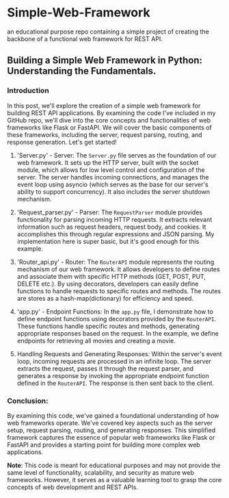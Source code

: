 # Simple-Web-Framework
an educational purpose repo containing a simple project of creating the backbone of a functional web framework for REST API.

## Building a Simple Web Framework in Python: Understanding the Fundamentals.

### Introduction
In this post, we'll explore the creation of a simple web framework for building REST API applications. By examining the code I've included in my GitHub repo, we'll dive into the core concepts and functionalities of web frameworks like Flask or FastAPI. We will cover the basic components of these frameworks, including the server, request parsing, routing, and response generation. Let's get started!

1) 'Server.py' - Server:
The `Server.py` file serves as the foundation of our web framework. It sets up the HTTP server, built with the socket module, which allows for low level control and configuration of the server. The server handles incoming connections, and manages the event loop using asyncio (which serves as the base for our server's ability to support concurrency). It also includes the server shutdown mechanism.

2) 'Request_parser.py' - Parser:
The `RequestParser` module provides functionality for parsing incoming HTTP requests. It extracts relevant information such as request headers, request body, and cookies. It accomplishes this through regular expressions and JSON parsing. My implementation here is super basic, but it's good enough for this example.

3) 'Router_api.py' - Router:
The `RouterAPI` module represents the routing mechanism of our web framework. It allows developers to define routes and associate them with specific HTTP methods (GET, POST, PUT, DELETE etc.). By using decorators, developers can easily define functions to handle requests to specific routes and methods. The routes are stores as a hash-map(dictionary) for efficiency and speed.

4) 'app.py' - Endpoint Functions:
In the `app.py` file, I demonstrate how to define endpoint functions using decorators provided by the `RouterAPI`. These functions handle specific routes and methods, generating appropriate responses based on the request. In the example, we define endpoints for retrieving all movies and creating a movie.

5) Handling Requests and Generating Responses:
Within the server's event loop, incoming requests are processed in an infinite loop. The server extracts the request, passes it through the request parser, and generates a response by invoking the appropriate endpoint function defined in the `RouterAPI`. The response is then sent back to the client.

### Conclusion:
By examining this code, we've gained a foundational understanding of how web frameworks operate. We've covered key aspects such as the server setup, request parsing, routing, and generating responses. This simplified framework captures the essence of popular web frameworks like Flask or FastAPI and provides a starting point for building more complex web applications.

**Note**: This code is meant for educational purposes and may not provide the same level of functionality, scalability, and security as mature web frameworks. However, it serves as a valuable learning tool to grasp the core concepts of web development and REST APIs.
